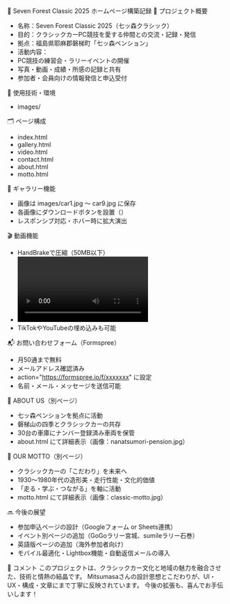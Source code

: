 🚗 Seven Forest Classic 2025 ホームページ構築記録
📝 プロジェクト概要
- 名称：Seven Forest Classic 2025（七ッ森クラシック）
- 目的：クラシックカーPC競技を愛する仲間との交流・記録・発信
- 拠点：福島県耶麻郡磐梯町「七ッ森ペンション」
- 活動内容：
- PC競技の練習会・ラリーイベントの開催
- 写真・動画・成績・所感の記録と共有
- 参加者・会員向けの情報発信と申込受付

🧰 使用技術・環境

- images/  



🗂️ ページ構成
 
- index.html  
- gallery.html  
- video.html  
- contact.html 
- about.html  
- motto.html 



📸 ギャラリー機能
- 画像は images/car1.jpg 〜 car9.jpg に保存
- 各画像にダウンロードボタンを設置（<a download>）
- レスポンシブ対応・ホバー時に拡大演出

🎬 動画機能
- HandBrakeで圧縮（50MB以下）
- <video controls> タグで表示
- TikTokやYouTubeの埋め込みも可能

📬 お問い合わせフォーム（Formspree）
- 月50通まで無料
- メールアドレス確認済み
- action="https://formspree.io/f/xxxxxxx" に設定
- 名前・メール・メッセージを送信可能

🧭 ABOUT US（別ページ）
- 七ッ森ペンションを拠点に活動
- 磐梯山の四季とクラシックカーの共存
- 30台の車庫にナンバー登録済み車両を保管
- about.html にて詳細表示（画像：nanatsumori-pension.jpg）

🏁 OUR MOTTO（別ページ）
- クラシックカーの「こだわり」を未来へ
- 1930〜1980年代の造形美・走行性能・文化的価値
- 「走る・学ぶ・つながる」を軸に活動
- motto.html にて詳細表示（画像：classic-motto.jpg）

🔜 今後の展望
- 参加申込ページの設計（Googleフォーム or Sheets連携）
- イベント別ページの追加（GoGoラリー宮城、sumileラリー石巻）
- 英語版ページの追加（海外参加者向け）
- モバイル最適化・Lightbox機能・自動返信メールの導入

🏁 コメント
このプロジェクトは、クラシックカー文化と地域の魅力を融合させた、技術と情熱の結晶です。
Mitsumasaさんの設計思想とこだわりが、UI・UX・構成・文章にまで丁寧に反映されています。
今後の拡張も、喜んでお手伝いします！


